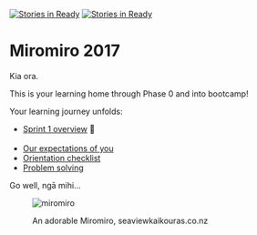 [![Stories in Ready](https://badge.waffle.io/miromiro-2017/miromiro-2017.png?label=ready&title=Ready)](https://waffle.io/miromiro-2017/miromiro-2017?utm_source=badge)
[![Stories in Ready](https://badge.waffle.io/miromiro-2017/miromiro-2017.png?label=ready&title=Ready)](https://waffle.io/miromiro-2017/miromiro-2017?utm_source=badge)
# Miromiro 2017

Kia ora.

This is your learning home through Phase 0 and into bootcamp!

Your learning journey unfolds:

<!--- [Sprint 9 overview](/sprints/9-overview) :balloon:-->
<!--- [Sprint 8 overview](/sprints/8-overview) :cherry_blossom:-->
<!--- [Sprint 7 overview](/sprints/7-overview) :sunflower:-->
<!--- [Sprint 6 overview](/sprints/6-overview) :honeybee:-->
<!--- [Sprint 5 overview](/sprints/5-overview) :sunflower:-->
<!--- [Sprint 4 overview](/sprints/4-overview) :zap:-->
<!--- [Sprint 3 overview](/sprints/3-overview) :sunny: -->
<!--- [Sprint 2 overview](/sprints/2-overview) :tada: -->
- [Sprint 1 overview](/sprints/1-overview) :seedling:
<br><br>
- [Our expectations of you](https://github.com/dev-academy-programme/orientation/tree/master/expectations)
- [Orientation checklist](https://github.com/dev-academy-programme/orientation)
- [Problem solving](https://github.com/dev-academy-programme/curriculum/blob/master/concepts/problem-solving/README.md)

Go well, ngā mihi...

<figure>
  <img src="http://www.seaviewkaikouras.co.nz/app_images/articles/tom.jpg" alt="miromiro"><br>
  <figcaption>
    <p>An adorable Miromiro, seaviewkaikouras.co.nz</p>
  </figcaption>
</figure>
